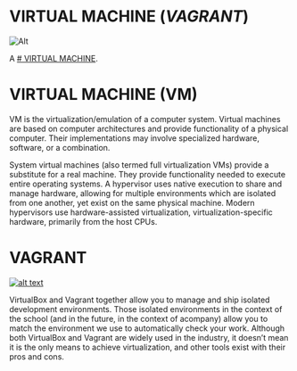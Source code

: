 # VIRTUAL MACHINE (_VAGRANT_)

![Alt](/www.openlogic.com/sites/default/files/image/2019-07/image-blog-building-a-lab-virtualbox-hashicorp-vagrant.jpg "Title")

A [# VIRTUAL MACHINE](https://en.wikipedia.org/wiki/Virtual_machine). 

# VIRTUAL MACHINE (VM) 
VM is the virtualization/emulation of a computer system. Virtual machines are based on computer architectures and provide functionality of a physical computer. Their implementations may involve specialized hardware, software, or a combination.

System virtual machines (also termed full virtualization VMs) provide a substitute for a real machine. They provide functionality needed to execute entire operating systems. A hypervisor uses native execution to share and manage hardware, allowing for multiple environments which are isolated from one another, yet exist on the same physical machine. Modern hypervisors use hardware-assisted virtualization, virtualization-specific hardware, primarily from the host CPUs.
 

# VAGRANT

[![alt text](/wp-smaller.png)](https://upload.wikimedia.org/wikipedia/commons/8/87/Vagrant.png "VAGRANT")

VirtualBox and Vagrant together allow you to manage and ship isolated development environments. Those isolated environments in the context of the school (and in the future, in the context of acompany) allow you to match the environment we use to automatically check your work.
Although both VirtualBox and Vagrant are widely used in the industry, it doesn’t mean it is the only means to achieve virtualization, and other tools exist with their pros and cons.
